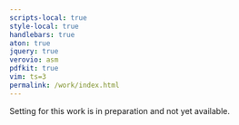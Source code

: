 ```yaml
---
scripts-local: true
style-local: true
handlebars: true
aton: true
jquery: true
verovio: asm
pdfkit: true
vim: ts=3
permalink: /work/index.html
---
```


Setting for this work is in preparation and not yet available.


